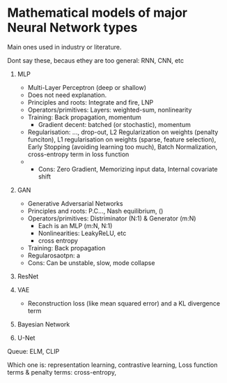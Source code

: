 # Mathematical models of major Neural Network types

Main ones used in industry or literature.

Dont say these, becaus ethey are too general: RNN, CNN, etc

1. MLP
   * Multi-Layer Perceptron (deep or shallow)
   * Does not need explanation.
   * Principles and roots: Integrate and fire, LNP
   * Operators/primitives: Layers: weighted-sum, nonlinearity
   * Training: Back propagation, momentum
      * Gradient decent: batched (or stochastic), momentum
   * Regularisation: ..., drop-out, L2 Regularization on weights (penalty funciton), L1 regularisation on weights (sparse, feature selection), Early Stopping (avoiding learning too much), Batch Normalization, cross-entropy term in loss function
   * * Cons: Zero Gradient, Memorizing input data, Internal covariate shift
2. GAN
   * Generative Adversarial Networks
   * Principles and roots: P.C..., Nash equilibrium, ()
   * Operators/primitives: Distriminator (N:1) & Generator (m:N)
      * Each is an MLP (m:N, N:1)
      * Nonlinearities: LeakyReLU, etc
      * cross entropy
   * Training: Back propagation
   * Regularosaotpn: a
   * Cons: Can be unstable, slow, mode collapse
3. ResNet

4. VAE
   * Reconstruction loss (like mean squared error) and a KL divergence term
5. Bayesian Network

6. U-Net

Queue: ELM, CLIP

Which one is: representation learning, contrastive learning, 
Loss function terms & penalty terms: cross-entropy,
